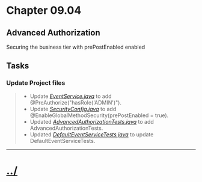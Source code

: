# Chapter 09.04
## Advanced Authorization

Securing the business tier with prePostEnabled enabled

## Tasks

### Update Project files

> * Update *[EventService.java](./src/main/java/io/baselogic/springsecurity/service/EventService.java)* to add @PreAuthorize("hasRole('ADMIN')").
> * Update *[SecurityConfig.java](./src/main/java/io/baselogic/springsecurity/configuration/SecurityConfig.java)* to add @EnableGlobalMethodSecurity(prePostEnabled = true).
> * Updated *[AdvancedAuthorizationTests.java](./src/test/java/io/baselogic/springsecurity/web/controllers/AdvancedAuthorizationTests.java)* to add AdvancedAuthorizationTests.
> * Updated *[DefaultEventServiceTests.java](./src/test/java/io/baselogic/springsecurity/service/DefaultEventServiceTests.java)* to update DefaultEventServiceTests.


---

# [../](../)

